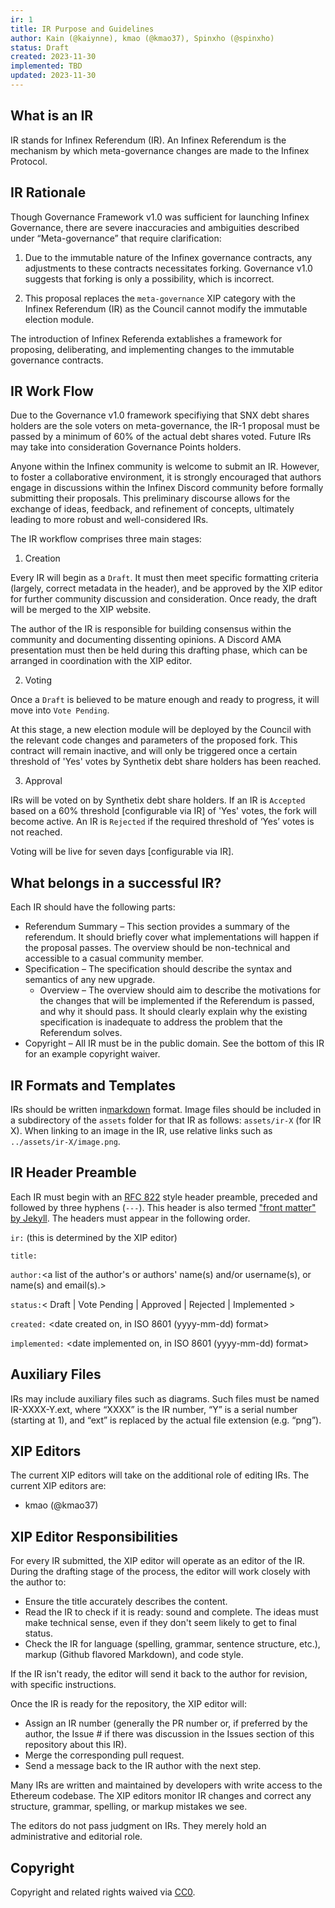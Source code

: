 ```yaml
---
ir: 1
title: IR Purpose and Guidelines
author: Kain (@kaiynne), kmao (@kmao37), Spinxho (@spinxho)
status: Draft
created: 2023-11-30
implemented: TBD
updated: 2023-11-30
---
```



## What is an IR

IR stands for Infinex Referendum (IR). An Infinex Referendum is the mechanism by which meta-governance changes are made to the Infinex Protocol.

## IR Rationale

Though Governance Framework v1.0 was sufficient for launching Infinex Governance, there are severe inaccuracies and ambiguities described under “Meta-governance” that require clarification:

1. Due to the immutable nature of the Infinex governance contracts, any adjustments to these contracts necessitates forking. Governance v1.0 suggests that forking is only a possibility, which is incorrect. 

2. This proposal replaces the `meta-governance` XIP category with the Infinex Referendum (IR) as the Council cannot modify the immutable election module.

The introduction of Infinex Referenda extablishes a framework for proposing, deliberating, and implementing changes to the immutable governance contracts.

## IR Work Flow

Due to the Governance v1.0 framework specifiying that SNX debt shares holders are the sole voters on meta-governance, the IR-1 proposal must be passed by a minimum of 60% of the actual debt shares voted. Future IRs may take into consideration Governance Points holders. 

Anyone within the Infinex community is welcome to submit an IR. However, to foster a collaborative environment, it is strongly encouraged that authors engage in discussions within the Infinex Discord community before formally submitting their proposals. This preliminary discourse allows for the exchange of ideas, feedback, and refinement of concepts, ultimately leading to more robust and well-considered IRs.

The IR workflow comprises three main stages:

1. Creation

Every IR will begin as a `Draft`. It must then meet specific formatting criteria (largely, correct metadata in the header), and be approved by the XIP editor for further community discussion and consideration. Once ready, the draft will be merged to the XIP website.

The author of the IR is responsible for building consensus within the community and documenting dissenting opinions. A Discord AMA presentation must then be held during this drafting phase, which can be arranged in coordination with the XIP editor.

2. Voting

Once a `Draft` is believed to be mature enough and ready to progress, it will move into `Vote Pending`.

At this stage, a new election module will be deployed by the Council with the relevant code changes and parameters of the proposed fork. This contract will remain inactive, and will only be triggered once a certain threshold of 'Yes' votes by Synthetix debt share holders has been reached.

3. Approval

IRs will be voted on by Synthetix debt share holders. If an IR is `Accepted` based on a 60% threshold [configurable via IR] of 'Yes' votes, the fork will become active. An IR is `Rejected` if the required threshold of ‘Yes’ votes is not reached. 

Voting will be live for seven days [configurable via IR].

## What belongs in a successful IR?

Each IR should have the following parts:

- Referendum Summary – This section provides a summary of the referendum. It should briefly cover what implementations will happen if the proposal passes. The overview should be non-technical and accessible to a casual community member.
- Specification – The specification should describe the syntax and semantics of any new upgrade.
    - Overview – The overview should aim to describe the motivations for the changes that will be implemented if the Referendum is passed, and why it should pass.  It should clearly explain why the existing specification is inadequate to address the problem that the Referendum solves.
- Copyright – All IR must be in the public domain. See the bottom of this IR for an example copyright waiver.

## IR Formats and Templates

IRs should be written in[markdown](https://github.com/adam-p/markdown-here/wiki/Markdown-Cheatsheet) format. Image files should be included in a subdirectory of the `assets` folder for that IR as follows: `assets/ir-X` (for IR X). When linking to an image in the IR, use relative links such as `../assets/ir-X/image.png`.

## IR Header Preamble

Each IR must begin with an [RFC 822](https://www.ietf.org/rfc/rfc822.txt) style header preamble, preceded and followed by three hyphens (`---`). This header is also termed ["front matter" by Jekyll](https://jekyllrb.com/docs/front-matter/). The headers must appear in the following order.

`ir:` (this is determined by the XIP editor)

`title:`

`author:`<a list of the author's or authors' name(s) and/or username(s), or name(s) and email(s).>

`status:`< Draft | Vote Pending | Approved | Rejected | Implemented >

`created:` <date created on, in ISO 8601 (yyyy-mm-dd) format>

`implemented:` <date implemented on, in ISO 8601 (yyyy-mm-dd) format>

## Auxiliary Files

IRs may include auxiliary files such as diagrams. Such files must be named IR-XXXX-Y.ext, where “XXXX” is the IR number, “Y” is a serial number (starting at 1), and “ext” is replaced by the actual file extension (e.g. “png”).

## XIP Editors

The current XIP editors will take on the additional role of editing IRs. The current XIP editors are:

- kmao (@kmao37)

## XIP Editor Responsibilities

For every IR submitted, the XIP editor will operate as an editor of the IR. During the drafting stage of the process, the editor will work closely with the author to: 

- Ensure the title accurately describes the content.
- Read the IR to check if it is ready: sound and complete. The ideas must make technical sense, even if they don't seem likely to get to final status.
- Check the IR for language (spelling, grammar, sentence structure, etc.), markup (Github flavored Markdown), and code style.

If the IR isn't ready, the editor will send it back to the author for revision, with specific instructions.

Once the IR is ready for the repository, the XIP editor will:

- Assign an IR number (generally the PR number or, if preferred by the author, the Issue # if there was discussion in the Issues section of this repository about this IR).
- Merge the corresponding pull request.
- Send a message back to the IR author with the next step.

Many IRs are written and maintained by developers with write access to the Ethereum codebase. The XIP editors monitor IR changes and correct any structure, grammar, spelling, or markup mistakes we see.

The editors do not pass judgment on IRs. They merely hold an administrative and editorial role.

## Copyright

Copyright and related rights waived via [CC0](https://creativecommons.org/publicdomain/zero/1.0/).